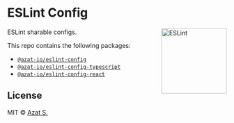 # ESLint Config

<img src="https://github-production-user-asset-6210df.s3.amazonaws.com/5698350/241426629-f7e3a5bf-50fe-49c1-ad76-98bd3914cd3e.svg" alt="ESLint" align="right" width="150" height="150" />

ESLint sharable configs.

This repo contains the following packages:

- [`@azat-io/eslint-config`](https://github.com/azat-io/eslint-config/tree/main/base)
- [`@azat-io/eslint-config-typescript`](https://github.com/azat-io/eslint-config/tree/main/typescript)
- [`@azat-io/eslint-config-react`](https://github.com/azat-io/eslint-config/tree/main/react)

## License

MIT &copy; [Azat S.](https://azat.io)
